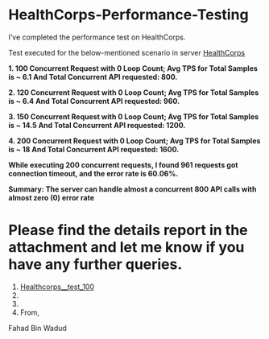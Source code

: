 # HealthCorps-Performance-Testing

I’ve completed the performance test on HealthCorps.

Test executed for the below-mentioned scenario in server [HealthCorps](https://www.healthcorps.org/)

**1. 100 Concurrent Request with 0 Loop Count; Avg TPS for Total Samples is ~ 6.1 And Total Concurrent API requested: 800.**

**2. 120 Concurrent Request with 0 Loop Count; Avg TPS for Total Samples is ~ 6.4  And Total Concurrent API requested: 960.**

**3. 150 Concurrent Request with 0 Loop Count; Avg TPS for Total Samples is ~ 14.5  And Total Concurrent API requested: 1200.**

**4. 200 Concurrent Request with 0 Loop Count; Avg TPS for Total Samples is ~ 18 And Total Concurrent API requested: 1600.**

**While executing 200 concurrent requests, I found 961 requests got connection timeout, and the error rate is 60.06%.**

**Summary: The server can handle almost a concurrent 800 API calls with almost zero (0) error rate**

Please find the details report in the attachment and let me know if you have any further queries. 
====================================================================
1. [Healthcorps__test_100](https://642d7e27e3774438f8b317c7--delightful-crostata-f10a25.netlify.app/)  
2. []()
3. []()
4. []()
From,  

Fahad Bin Wadud

